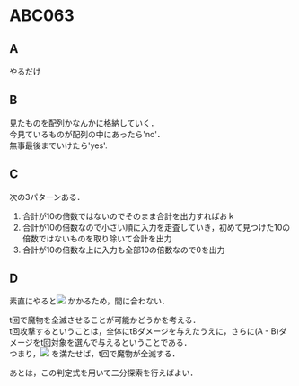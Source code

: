 # ABC063

## A
やるだけ

## B
見たものを配列かなんかに格納していく．  
今見ているものが配列の中にあったら'no'．  
無事最後までいけたら'yes'.

## C
次の3パターンある．
1. 合計が10の倍数ではないのでそのまま合計を出力すればおｋ
2. 合計が10の倍数なので小さい順に入力を走査していき，初めて見つけた10の倍数ではないものを取り除いて合計を出力
3. 合計が10の倍数な上に入力も全部10の倍数なので0を出力

## D
素直にやると<img src="https://latex.codecogs.com/gif.latex?\mathcal{O}(N * max(h))" /> かかるため，間に合わない．  

t回で魔物を全滅させることが可能かどうかを考える．  
t回攻撃するということは，全体にtBダメージを与えたうえに，さらに(A - B)ダメージをt回対象を選んで与えるということである．  
つまり，<img src="https://latex.codecogs.com/gif.latex?\sum_{i}ceil(\frac{h_{i} - tB}{A - B}) < t" /> を満たせば，t回で魔物が全滅する．  

あとは，この判定式を用いて二分探索を行えばよい．

